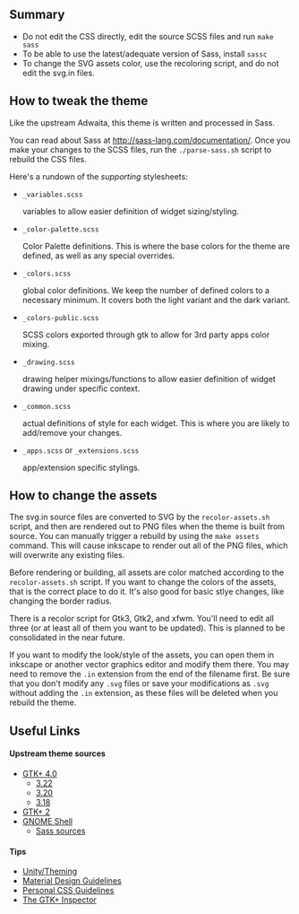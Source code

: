 ## Summary

- Do not edit the CSS directly, edit the source SCSS files and run `make sass`
- To be able to use the latest/adequate version of Sass, install `sassc`
- To change the SVG assets color, use the recoloring script, and do not edit the
  svg.in files.

## How to tweak the theme

Like the upstream Adwaita, this theme is written and processed in Sass.

You can read about Sass at http://sass-lang.com/documentation/. Once you make
your changes to the SCSS files, run the `./parse-sass.sh` script to rebuild the
CSS files.

Here's a rundown of the _supporting_ stylesheets:

- `_variables.scss`

  variables to allow easier definition of widget sizing/styling.

- `_color-palette.scss`

  Color Palette definitions. This is where the base colors for the theme are
  defined, as well as any special overrides.

- `_colors.scss`

  global color definitions. We keep the number of defined colors to a necessary
  minimum. It covers both the light variant and the dark variant.

- `_colors-public.scss`

  SCSS colors exported through gtk to allow for 3rd party apps color mixing.

- `_drawing.scss`

  drawing helper mixings/functions to allow easier definition of widget drawing
  under specific context.

- `_common.scss`

  actual definitions of style for each widget. This is where you are likely to
  add/remove your changes.

- `_apps.scss` or `_extensions.scss`

  app/extension specific stylings.

## How to change the assets

The svg.in source files are converted to SVG by the `recolor-assets.sh` script,
and then are rendered out to PNG files when the theme is built from
source. You can manually trigger a rebuild by using the `make assets` command. 
This will cause inkscape to render out all of the PNG files, which will 
overwrite any existing files. 

Before rendering or building, all assets are color matched according to the 
`recolor-assets.sh` script. If you want to change the colors of the assets, that
is the correct place to do it. It's also good for basic stlye changes, like 
changing the border radius. 

There is a recolor script for Gtk3, Gtk2, and xfwm. You'll need to edit all 
three (or at least all of them you want to be updated). This is planned to be 
consolidated in the near future.

If you want to modify the look/style of the assets, you can open them in 
inkscape or another vector graphics editor and modify them there. You may need 
to remove the `.in` extension from the end of the filename first. Be sure that 
you don't modify any `.svg` files or save your modifications as `.svg` without
adding the `.in` extension, as these files will be deleted when you rebuild the 
theme.

## Useful Links

#### Upstream theme sources

- [GTK+ 4.0](https://github.com/GNOME/gtk/tree/master/gtk/theme/Adwaita)
  - [3.22](https://github.com/GNOME/gtk/tree/gtk-3-22/gtk/theme/Adwaita)
  - [3.20](https://github.com/GNOME/gtk/tree/gtk-3-20/gtk/theme/Adwaita)
  - [3.18](https://github.com/GNOME/gtk/tree/gtk-3-18/gtk/theme/Adwaita)
- [GTK+ 2](https://github.com/GNOME/gnome-themes-standard/tree/master/themes/Adwaita/gtk-2.0)
- [GNOME Shell](https://github.com/GNOME/gnome-shell/tree/master/data/theme)
  - [Sass sources](https://github.com/GNOME/gnome-shell-sass)

#### Tips

- [Unity/Theming](https://wiki.ubuntu.com/Unity/Theming)
- [Material Design Guidelines](https://www.material.io/guidelines/)
- [Personal CSS Guidelines](https://github.com/nana-4/materia-theme/wiki/CSS-Guidelines)
- [The GTK+ Inspector](https://blog.gtk.org/2017/04/05/the-gtk-inspector/)
